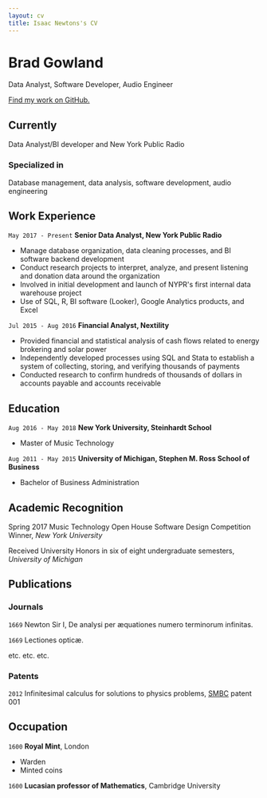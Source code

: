 ```yaml
---
layout: cv
title: Isaac Newtons's CV
---
```

# Brad Gowland
Data Analyst, Software Developer, Audio Engineer

<div id="webaddress">
<a href="https://github.com/bradgowland">Find my work on GitHub.</a>
</div>


## Currently

Data Analyst/BI developer and New York Public Radio

### Specialized in

Database management, data analysis, software development, audio engineering

## Work Experience

`May 2017 - Present`
__Senior Data Analyst, New York Public Radio__

- Manage database organization, data cleaning processes, and BI software backend development
- Conduct research projects to interpret, analyze, and present listening and donation data around the organization
- Involved in initial development and launch of NYPR's first internal data warehouse project
- Use of SQL, R, BI software (Looker), Google Analytics products, and Excel

`Jul 2015 - Aug 2016`
__Financial Analyst, Nextility__

- Provided financial and statistical analysis of cash flows related to energy brokering and solar power
- Independently developed processes using SQL and Stata to establish a system of collecting, storing, and verifying thousands of payments
- Conducted research to confirm hundreds of thousands of dollars in accounts payable and accounts receivable

## Education

`Aug 2016 - May 2018`
__New York University, Steinhardt School__

- Master of Music Technology

`Aug 2011 - May 2015`
__University of Michigan, Stephen M. Ross School of Business__

- Bachelor of Business Administration

## Academic Recognition

Spring 2017 Music Technology Open House Software Design Competition Winner, *New York University*

Received University Honors in six of eight undergraduate semesters, *University of Michigan*



## Publications

<!-- A list is also available [online](http://scholar.google.co.uk/citations?user=LTOTl0YAAAAJ) -->

### Journals

`1669`
Newton Sir I, De analysi per æquationes numero terminorum infinitas. 

`1669`
Lectiones opticæ.

etc. etc. etc.

### Patents

`2012`
Infinitesimal calculus for solutions to physics problems, [SMBC](http://www.techdirt.com/articles/20121011/09312820678/if-patents-had-been-around-time-newton.shtml) patent 001


## Occupation

`1600`
__Royal Mint__, London

- Warden
- Minted coins

`1600`
__Lucasian professor of Mathematics__, Cambridge University



<!-- ### Footer

Last updated: May 2013 -->


